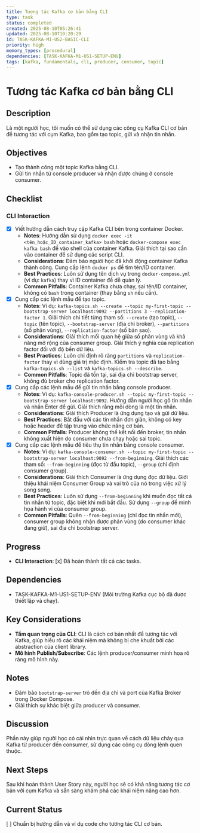 ```yaml
---
title: Tương tác Kafka cơ bản bằng CLI
type: task
status: completed
created: 2025-08-10T05:26:41
updated: 2025-08-10T10:20:29
id: TASK-KAFKA-M1-US2-BASIC-CLI
priority: high
memory_types: [procedural]
dependencies: [TASK-KAFKA-M1-US1-SETUP-ENV]
tags: [kafka, fundamentals, cli, producer, consumer, topic]
---
```


# Tương tác Kafka cơ bản bằng CLI

## Description
Là một người học, tôi muốn có thể sử dụng các công cụ Kafka CLI cơ bản để tương tác với cụm Kafka, bao gồm tạo topic, gửi và nhận tin nhắn.

## Objectives
*   Tạo thành công một topic Kafka bằng CLI.
*   Gửi tin nhắn từ console producer và nhận được chúng ở console consumer.

## Checklist
### CLI Interaction
- [x] Viết hướng dẫn cách truy cập Kafka CLI bên trong container Docker.
    - **Notes**: Hướng dẫn sử dụng `docker exec -it <tên_hoặc_ID_container_kafka> bash` hoặc `docker-compose exec kafka bash` để vào shell của container Kafka. Giải thích tại sao cần vào container để sử dụng các script CLI.
    - **Considerations**: Đảm bảo người học đã khởi động container Kafka thành công. Cung cấp lệnh `docker ps` để tìm tên/ID container.
    - **Best Practices**: Luôn sử dụng tên dịch vụ trong `docker-compose.yml` (ví dụ: `kafka`) thay vì ID container để dễ quản lý.
    - **Common Pitfalls**: Container Kafka chưa chạy, sai tên/ID container, không có `bash` trong container (thay bằng `sh` nếu cần).
- [x] Cung cấp các lệnh mẫu để tạo topic.
    - **Notes**: Ví dụ: `kafka-topics.sh --create --topic my-first-topic --bootstrap-server localhost:9092 --partitions 3 --replication-factor 1`. Giải thích chi tiết từng tham số: `--create` (tạo topic), `--topic` (tên topic), `--bootstrap-server` (địa chỉ broker), `--partitions` (số phân vùng), `--replication-factor` (số bản sao).
    - **Considerations**: Giải thích mối quan hệ giữa số phân vùng và khả năng mở rộng của consumer group. Giải thích ý nghĩa của replication factor đối với độ bền dữ liệu.
    - **Best Practices**: Luôn chỉ định rõ ràng `partitions` và `replication-factor` thay vì dùng giá trị mặc định. Kiểm tra topic đã tạo bằng `kafka-topics.sh --list` và `kafka-topics.sh --describe`.
    - **Common Pitfalls**: Topic đã tồn tại, sai địa chỉ bootstrap server, không đủ broker cho replication factor.
- [x] Cung cấp các lệnh mẫu để gửi tin nhắn bằng console producer.
    - **Notes**: Ví dụ: `kafka-console-producer.sh --topic my-first-topic --bootstrap-server localhost:9092`. Hướng dẫn người học gõ tin nhắn và nhấn Enter để gửi. Giải thích rằng mỗi dòng là một tin nhắn.
    - **Considerations**: Giải thích Producer là ứng dụng tạo và gửi dữ liệu.
    - **Best Practices**: Bắt đầu với các tin nhắn đơn giản, không có key hoặc header để tập trung vào chức năng cơ bản.
    - **Common Pitfalls**: Producer không thể kết nối đến broker, tin nhắn không xuất hiện do consumer chưa chạy hoặc sai topic.
- [x] Cung cấp các lệnh mẫu để tiêu thụ tin nhắn bằng console consumer.
    - **Notes**: Ví dụ: `kafka-console-consumer.sh --topic my-first-topic --bootstrap-server localhost:9092 --from-beginning`. Giải thích các tham số: `--from-beginning` (đọc từ đầu topic), `--group` (chỉ định consumer group).
    - **Considerations**: Giải thích Consumer là ứng dụng đọc dữ liệu. Giới thiệu khái niệm Consumer Group và vai trò của nó trong việc xử lý song song.
    - **Best Practices**: Luôn sử dụng `--from-beginning` khi muốn đọc tất cả tin nhắn từ topic, đặc biệt khi mới bắt đầu. Sử dụng `--group` để minh họa hành vi của consumer group.
    - **Common Pitfalls**: Quên `--from-beginning` (chỉ đọc tin nhắn mới), consumer group không nhận được phân vùng (do consumer khác đang giữ), sai địa chỉ bootstrap server.

## Progress
*   **CLI Interaction**: [x] Đã hoàn thành tất cả các tasks.

## Dependencies
*   TASK-KAFKA-M1-US1-SETUP-ENV (Môi trường Kafka cục bộ đã được thiết lập và chạy).

## Key Considerations
*   **Tầm quan trọng của CLI**: CLI là cách cơ bản nhất để tương tác với Kafka, giúp hiểu rõ các khái niệm mà không bị che khuất bởi các abstraction của client library.
*   **Mô hình Publish/Subscribe**: Các lệnh producer/consumer minh họa rõ ràng mô hình này.

## Notes
*   Đảm bảo `bootstrap-server` trỏ đến địa chỉ và port của Kafka Broker trong Docker Compose.
*   Giải thích sự khác biệt giữa producer và consumer.

## Discussion
Phần này giúp người học có cái nhìn trực quan về cách dữ liệu chảy qua Kafka từ producer đến consumer, sử dụng các công cụ dòng lệnh quen thuộc.

## Next Steps
Sau khi hoàn thành User Story này, người học sẽ có khả năng tương tác cơ bản với cụm Kafka và sẵn sàng khám phá các khái niệm nâng cao hơn.

## Current Status
[ ] Chuẩn bị hướng dẫn và ví dụ code cho tương tác CLI cơ bản.
